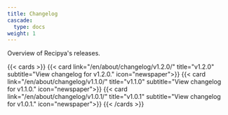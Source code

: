 ```yaml
---
title: Changelog
cascade:
  type: docs
weight: 1
---
```


Overview of Recipya's releases.

{{< cards >}}
    {{< card link="/en/about/changelog/v1.2.0/"
        title="v1.2.0"
        subtitle="View changelog for v1.2.0."
        icon="newspaper">}}
    {{< card link="/en/about/changelog/v1.1.0/"
        title="v1.1.0"
        subtitle="View changelog for v1.1.0."
        icon="newspaper">}}
    {{< card link="/en/about/changelog/v1.0.1/"
        title="v1.0.1"
        subtitle="View changelog for v1.0.1."
        icon="newspaper">}}
{{< /cards >}}

